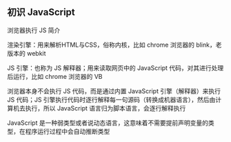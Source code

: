 ## 初识 JavaScript

浏览器执行 JS 简介

渲染引擎：用来解析HTML与CSS，俗称内核，比如 chrome 浏览器的 blink，老版本的 webkit

JS 引擎：也称为 JS 解释器；用来读取网页中的 JavaScript 代码，对其进行处理后运行，比如 chrome 浏览器的 VB

浏览器本身不会执行 JS 代码，而是通过内置 JavaScript 引擎（解释器）来执行 JS 代码；JS 引擎执行代码时逐行解释每一句源码（转换成机器语言），然后由计算机去执行，所以 JavaScript 语言归为脚本语言，会逐行解释执行



JavaScript 是一种弱类型或者说动态语言，这意味着不需要提前声明变量的类型，在程序运行过程中会自动推断类型

